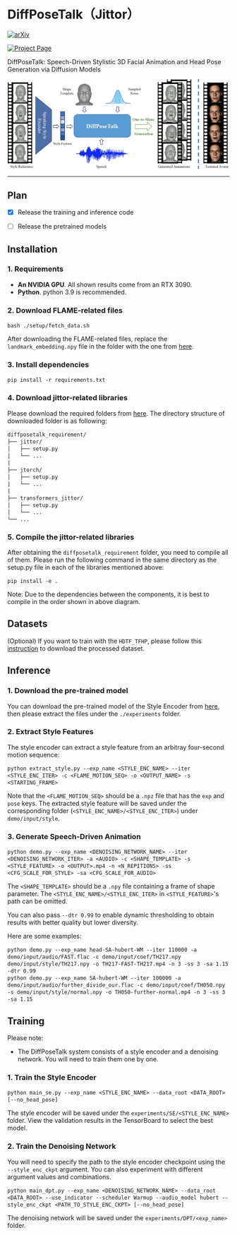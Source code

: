 # DiffPoseTalk（Jittor）

<a href='https://arxiv.org/abs/2310.00434/'><img alt="arXiv" src="https://img.shields.io/badge/arXiv-2310.00434-red?link=https%3A%2F%2Farxiv.org%2Fabs%2F2310.00434"></a>

<a href='https://raineggplant.github.io/DiffPoseTalk/'><img alt="Project Page" src="https://img.shields.io/badge/Project%20Page-blue?logo=github&labelColor=black&link=https%3A%2F%2Fraineggplant.github.io%2FDiffPoseTalk"></a>

DiffPoseTalk: Speech-Driven Stylistic 3D Facial Animation and Head Pose Generation via Diffusion Models

![teaser](./assets/teaser.jpg)

---

## Plan

- [x] Release the training and inference code
- [ ] Release the pretrained models


## Installation

### 1. Requirements

- **An NVIDIA GPU**. All shown results come from an RTX 3090.
- **Python**. python 3.9 is recommended.

### 2. Download FLAME-related files

```shell
bash ./setup/fetch_data.sh
```

After downloading the FLAME-related files, replace the `landmark_embedding.npy` file in the folder with the one from [here](https://drive.google.com/drive/folders/1djcYsdsJVTo90MubyRUfDrrbCHm3BSQu?usp=sharing).

### 3. Install dependencies

```
pip install -r requirements.txt
```

### 4. Download jittor-related libraries

Please download the required folders from [here](https://drive.google.com/drive/folders/1djcYsdsJVTo90MubyRUfDrrbCHm3BSQu?usp=sharing). The directory structure of downloaded folder is as following:

```shell
diffposetalk_requirement/
├── jittor/
│   ├── setup.py
│   └── ...
|
├── jtorch/
│   ├── setup.py
|   └── ...
|
├── transformers_jittor/
│   ├── setup.py
│   └── ...
└── ...
```

### 5. Compile the jittor-related libraries

After obtaining the ```diffposetalk_requirement``` folder, you need to compile all of them. Please run the following command in the same directory as the setup.py file in each of the libraries mentioned above:

```shell
pip install -e .
```

Note: Due to the dependencies between the components, it is best to compile in the order shown in above diagram.

## Datasets

(Optional) If you want to train with the `HDTF_TFHP`, please follow this [instruction](./datasets/HDTF_TFHP/README.md) to download the processed dataset.

## Inference

### 1. Download the pre-trained model

You can download the pre-trained model of the Style Encoder from [here](https://drive.google.com/drive/folders/19-QqG6Fi5j6PcWL-I_If_Xb10qHsoUqN?usp=sharing), then please extract the files under the `./experiments` folder.

### 2. Extract Style Features

The style encoder can extract a style feature from an arbitray four-second motion sequence:

```shell
python extract_style.py --exp_name <STYLE_ENC_NAME> --iter <STYLE_ENC_ITER> -c <FLAME_MOTION_SEQ> -o <OUTPUT_NAME> -s <STARTING_FRAME>
```
Note that the `<FLAME_MOTION_SEQ>` should be a `.npz` file that has the `exp` and `pose` keys. The extracted style feature will be saved under the corresponding folder (`<STYLE_ENC_NAME>/<STYLE_ENC_ITER>`) under `demo/input/style`.

### 3. Generate Speech-Driven Animation

```shell
python demo.py --exp_name <DENOISING_NETWORK_NAME> --iter <DENOISING_NETWORK_ITER> -a <AUDIO> -c <SHAPE_TEMPLATE> -s <STYLE_FEATURE> -o <OUTPUT>.mp4 -n <N_REPITIONS> -ss <CFG_SCALE_FOR_STYLE> -sa <CFG_SCALE_FOR_AUDIO>
```

The `<SHAPE_TEMPLATE>` should be a `.npy` file containing a frame of shape parameter. The `<STYLE_ENC_NAME>/<STYLE_ENC_ITER>` in `<STYLE_FEATURE>`'s path can be omitted. 

You can also pass `--dtr 0.99` to enable dynamic thresholding to obtain results with better quality but lower diversity. 

Here are some examples:

```shell
python demo.py --exp_name head-SA-hubert-WM --iter 110000 -a demo/input/audio/FAST.flac -c demo/input/coef/TH217.npy demo/input/style/TH217.npy -o TH217-FAST-TH217.mp4 -n 3 -ss 3 -sa 1.15 -dtr 0.99
python demo.py --exp_name SA-hubert-WM --iter 100000 -a demo/input/audio/further_divide_our.flac -c demo/input/coef/TH050.npy -s demo/input/style/normal.npy -o TH050-further-normal.mp4 -n 3 -ss 3 -sa 1.15
```

## Training

Please note:
- The DiffPoseTalk system consists of a style encoder and a denoising network. You will need to train them one by one.

### 1. Train the Style Encoder

```shell
python main_se.py --exp_name <STYLE_ENC_NAME> --data_root <DATA_ROOT> [--no_head_pose]
```
The style encoder will be saved under the `experiments/SE/<STYLE_ENC_NAME>` folder. View the validation results in the TensorBoard to select the best model.

### 2. Train the Denoising Network

You will need to specify the path to the style encoder checkpoint using the `--style_enc_ckpt` argument. You can also experiment with different argument values and combinations.

```shell
python main_dpt.py --exp_name <DENOISING_NETWORK_NAME> --data_root <DATA_ROOT> --use_indicator --scheduler Warmup --audio_model hubert --style_enc_ckpt <PATH_TO_STYLE_ENC_CKPT> [--no_head_pose]
```

The denoising network will be saved under the `experiments/DPT/<exp_name>` folder. 

